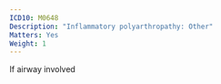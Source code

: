 ```yaml
---
ICD10: M0648
Description: "Inflammatory polyarthropathy: Other"
Matters: Yes
Weight: 1
---
```

If airway involved
